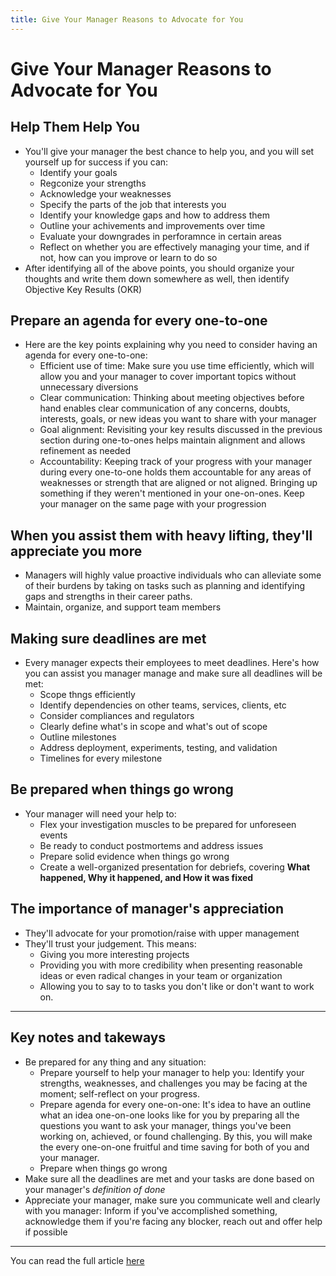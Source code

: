 ```yaml
---
title: Give Your Manager Reasons to Advocate for You
---
```


# Give Your Manager Reasons to Advocate for You

## Help Them Help You

- You'll give your manager the best chance to help you, and you will set yourself up for success if you can:
    * Identify your goals
    * Regconize your strengths
    * Acknowledge your weaknesses
    * Specify the parts of the job that interests you
    * Identify your knowledge gaps and how to address them
    * Outline your achivements and improvements over time
    * Evaluate your downgrades in perforamnce in certain areas
    * Reflect on whether you are effectively managing your time, and if not, how can you improve or learn to do so
- After identifying all of the above points, you should organize your thoughts and write them down somewhere as well, then identify Objective Key Results (OKR)

## Prepare an agenda for every one-to-one
- Here are the key points explaining why you need to consider having an agenda for every one-to-one: 
    * Efficient use of time: Make sure you use time efficiently, which will allow you and your manager to cover important topics without unnecessary diversions
    * Clear communication: Thinking about meeting objectives before hand enables clear communication of any concerns, doubts, interests, goals, or new ideas you want to share with your manager
    * Goal alignment: Revisiting your key results discussed in the previous section during one-to-ones helps maintain alignment and allows refinement as needed
    * Accountability: Keeping track of your progress with your manager during every one-to-one holds them accountable for any areas of weaknesses or strength that are aligned or not aligned. Bringing up something if they weren't mentioned in your one-on-ones. Keep your manager on the same page with your progression

## When you assist them with heavy lifting, they'll appreciate you more
- Managers will highly value proactive individuals who can alleviate some of their burdens by taking on tasks such as planning and identifying gaps and strengths in their career paths.
- Maintain, organize, and support team members

## Making sure deadlines are met
- Every manager expects their employees to meet deadlines. Here's how you can assist you manager manage and make sure all deadlines will be met:
    - Scope thngs efficiently
    - Identify dependencies on other teams, services, clients, etc
    - Consider compliances and regulators
    - Clearly define what's in scope and what's out of scope
    - Outline milestones
    - Address deployment, experiments, testing, and validation
    - Timelines for every milestone

## Be prepared when things go wrong
- Your manager will need your help to:
    * Flex your investigation muscles to be prepared for unforeseen events
    * Be ready to conduct postmortems and address issues
    * Prepare solid evidence when things go wrong
    * Create a well-organized presentation for debriefs, covering <b>What happened, Why it happened, and How it was fixed</b>

## The importance of manager's appreciation
- They'll advocate for your promotion/raise with upper management
- They'll trust your judgement. This means:
    * Giving you more interesting projects
    * Providing you with more credibility when presenting reasonable ideas or even radical changes in your team or organization
    * Allowing you to say to to tasks you don't like or don't want to work on. 

---

## Key notes and takeways
- Be prepared for any thing and any situation:
    * Prepare yourself to help your manager to help you: Identify your strengths, weaknesses, and challenges you may be facing at the moment; self-reflect on your progress.
    * Prepare agenda for every one-on-one: It's idea to have an outline what an idea one-on-one looks like for you by preparing all the questions you want to ask your manager, things you've been working on, achieved, or found challenging. By this, you will make the every one-on-one fruitful and time saving for both of you and your manager.
    * Prepare when things go wrong
- Make sure all the deadlines are met and your tasks are done based on your manager's <i>definition of done</i>
- Appreciate your manager, make sure you communicate well and clearly with you manager: Inform if you've accomplished something, acknowledge them if you're facing any blocker, reach out and offer help if possible

---

You can read the full article [here](https://basmataha199.substack.com/p/give-your-manager-reasons-to-advocate?utm_source=%2Fbrowse%2Ftechnology&utm_medium=reader2&ref=dailydev)